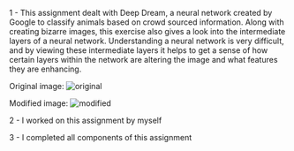 1 - This assignment dealt with Deep Dream, a neural network created by Google to classify animals based on crowd sourced information. Along with creating bizarre images, this exercise also gives a look into the intermediate layers of a neural network. Understanding a neural network is very difficult, and by viewing these intermediate layers it helps to get a sense of how certain layers within the network are altering the image and what features they are enhancing.


Original image:
![original](https://github.com/smwalter96/PUS2020_MWalter/blob/master/HW13/deep_dream_original.jpg)


Modified image:
![modified](https://github.com/smwalter96/PUS2020_MWalter/blob/master/HW13/deep_dream_modified.jpg)





2 - I worked on this assignment by myself

3 - I completed all components of this assignment
